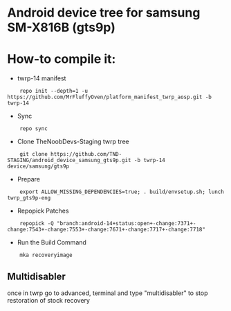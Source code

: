 # Android device tree for samsung SM-X816B (gts9p)

# How-to compile it:

 - twrp-14 manifest
```
    repo init --depth=1 -u https://github.com/MrFluffyOven/platform_manifest_twrp_aosp.git -b twrp-14
```
 - Sync
```
    repo sync
```
 - Clone TheNoobDevs-Staging twrp tree
```
    git clone https://github.com/TND-STAGING/android_device_samsung_gts9p.git -b twrp-14 device/samsung/gts9p
```
 - Prepare
```
    export ALLOW_MISSING_DEPENDENCIES=true; . build/envsetup.sh; lunch twrp_gts9p-eng
```
 - Repopick Patches
```
    repopick -Q "branch:android-14+status:open+-change:7371+-change:7543+-change:7553+-change:7671+-change:7717+-change:7718"
```
 - Run the Build Command
```
    mka recoveryimage
```
## Multidisabler
once in twrp go to advanced, terminal and type "multidisabler" to stop restoration of stock recovery
